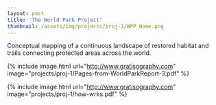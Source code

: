 ```yaml
---
layout: post
title: 'The World Park Project'
thumbnail: /assets/img/projects/proj-1/WPP_Home.png
---
```

Conceptual mapping of a continuous landscape of restored habitat and trails connecting protected areas across the world.

{% include image.html url="http://www.gratisography.com" image="projects/proj-1/Pages-from-WorldParkReport-3.pdf" %}

{% include image.html url="http://www.gratisography.com" image="projects/proj-1/how-wrks.pdf" %}
